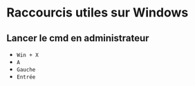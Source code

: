 # Raccourcis utiles sur Windows

## Lancer le cmd en administrateur

- `Win + X`
- `A`
- `Gauche`
- `Entrée`
